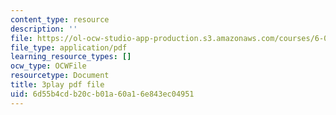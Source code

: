```yaml
---
content_type: resource
description: ''
file: https://ol-ocw-studio-app-production.s3.amazonaws.com/courses/6-042j-mathematics-for-computer-science-spring-2015/6d55b4cdb20cb01a60a16e843ec04951_FkfsmwAtDdY.pdf
file_type: application/pdf
learning_resource_types: []
ocw_type: OCWFile
resourcetype: Document
title: 3play pdf file
uid: 6d55b4cd-b20c-b01a-60a1-6e843ec04951
---
```


